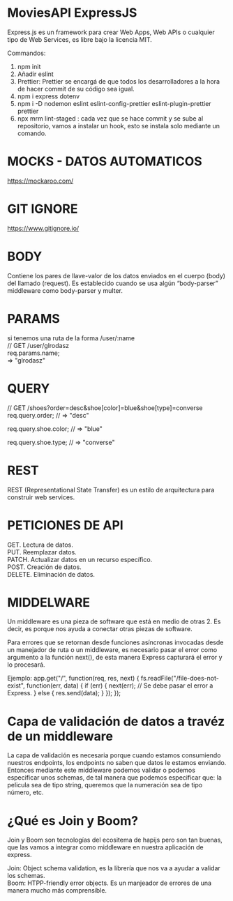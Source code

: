 # MoviesAPI ExpressJS

Express.js es un framework para crear Web Apps, Web APIs o cualquier tipo de Web Services, es libre bajo la licencia MIT.


Commandos:

1. npm init
2. Añadir eslint 
3. Prettier: Prettier se encargá de que todos los desarrolladores a la hora de hacer commit de su código sea igual.
3. npm i express dotenv
4. npm i -D nodemon eslint eslint-config-prettier eslint-plugin-prettier prettier
5. npx mrm lint-staged : cada vez que se hace commit y se sube al repositorio, vamos a instalar un hook, esto se instala solo mediante un comando.

# MOCKS - DATOS AUTOMATICOS
https://mockaroo.com/

# GIT IGNORE
https://www.gitignore.io/

# BODY
Contiene los pares de llave-valor de los datos enviados en el cuerpo (body) del llamado (request). 
Es establecido cuando se usa algún “body-parser” middleware como body-parser y multer.


# PARAMS

si tenemos una ruta de la forma /user/:name <BR />
// GET /user/glrodasz <BR />
req.params.name; <BR /> 
=> "glrodasz"

# QUERY

// GET /shoes?order=desc&shoe[color]=blue&shoe[type]=converse
req.query.order;
// => "desc"

req.query.shoe.color;
// => "blue"

req.query.shoe.type;
// => "converse"

# REST 
REST (Representational State Transfer) es un estilo de arquitectura para construir web services.

# PETICIONES DE API

GET. Lectura de datos. <BR />
PUT. Reemplazar datos. <BR />
PATCH. Actualizar datos en un recurso específico. <BR />
POST. Creación de datos.<BR />
DELETE. Eliminación de datos.

# MIDDELWARE
Un middleware es una pieza de software que está en medio de otras 2. Es decir, es porque nos ayuda a conectar otras piezas de software.

Para errores que se retornan desde funciones asíncronas invocadas desde un manejador de ruta o un middleware, es necesario pasar el error como argumento a la función next(), de esta manera Express capturará el error y lo procesará.

Ejemplo:
app.get("/", function(req, res, next) {
  fs.readFile("/file-does-not-exist", function(err, data) {
    if (err) {
      next(err); // Se debe pasar el error a Express.
    } else {
      res.send(data);
    }
  });
});

# Capa de validación de datos a travéz de un middleware

La capa de validación es necesaria porque cuando estamos consumiendo nuestros endpoints, los endpoints no saben que datos le estamos enviando. Entonces mediante este middleware podemos validar o podemos especificar unos schemas, de tal manera que podemos especificar que: la pelicula sea de tipo string, queremos que la numeración sea de tipo número, etc.

# ¿Qué es Join y Boom?
Join y Boom son tecnologías del ecositema de hapijs pero son tan buenas, que las vamos a integrar como middleware en nuestra aplicación de express.

Join: Object schema validation, es la librería que nos va a ayudar a validar los schemas.
<br /> 
Boom: HTPP-friendly error objects. Es un manjeador de errores de una manera mucho más comprensible.